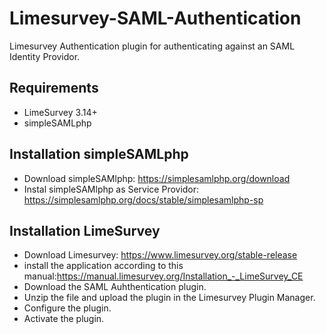 # Limesurvey-SAML-Authentication
Limesurvey Authentication plugin for authenticating against an SAML Identity Providor. 

## Requirements
- LimeSurvey 3.14+
- simpleSAMLphp

## Installation simpleSAMLphp
- Download simpleSAMlphp: https://simplesamlphp.org/download
- Instal simpleSAMlphp as Service Providor: https://simplesamlphp.org/docs/stable/simplesamlphp-sp

## Installation LimeSurvey
- Download Limesurvey: https://www.limesurvey.org/stable-release
- install the application according to this manual:https://manual.limesurvey.org/Installation_-_LimeSurvey_CE
- Download the SAML Auhthentication plugin.
- Unzip the file and upload the plugin in the Limesurvey Plugin Manager.
- Configure the plugin.
- Activate the plugin.
